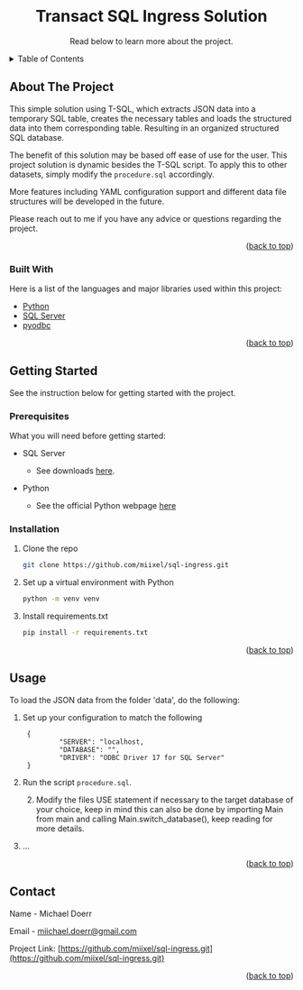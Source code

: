 <div id="top"></div>
<!--
*** Thanks for checking out the Best-README-Template. If you have a suggestion
*** that would make this better, please fork the repo and create a pull request
*** or simply open an issue with the tag "enhancement".
*** Don't forget to give the project a star!
*** Thanks again! Now go create something AMAZING! :D
-->







<!-- PROJECT LOGO -->
<br />
<div align="center">
  <h1 align="center">Transact SQL Ingress Solution</h1>

  <p align="center">
    Read below to learn more about the project.
  </p>
</div>



<!-- TABLE OF CONTENTS -->
<details>
  <summary>Table of Contents</summary>
  <ol>
    <li>
      <a href="#about-the-project">About The Project</a>
      <ul>
        <li><a href="#built-with">Built With</a></li>
      </ul>
    </li>
    <li>
      <a href="#getting-started">Getting Started</a>
      <ul>
        <li><a href="#prerequisites">Prerequisites</a></li>
        <li><a href="#installation">Installation</a></li>
      </ul>
    </li>
    <li><a href="#usage">Usage</a></li>
    <li><a href="#roadmap">Roadmap</a></li>
    <li><a href="#contributing">Contributing</a></li>
    <li><a href="#license">License</a></li>
    <li><a href="#contact">Contact</a></li>
    <li><a href="#acknowledgments">Acknowledgments</a></li>
  </ol>
</details>



<!-- ABOUT THE PROJECT -->
## About The Project

This simple solution using T-SQL, which extracts JSON data into a temporary SQL table, creates the necessary tables and loads the structured data into them corresponding table. Resulting in an organized structured SQL database.

The benefit of this solution may be based off ease of use for the user. This project solution is dynamic besides the T-SQL script. To apply this to other datasets, simply modify the `procedure.sql` accordingly.

More features including YAML configuration support and different data file structures will be developed in the future.

Please reach out to me if you have any advice or questions regarding the project.

<p align="right">(<a href="#top">back to top</a>)</p>



### Built With

Here is a list of the languages and major libraries used within this project:

* [Python](https://www.python.org/)
* [SQL Server](https://www.microsoft.com/en-ca/sql-server/sql-server-downloads)
* [pyodbc](https://pypi.org/project/pyodbc/)

<p align="right">(<a href="#top">back to top</a>)</p>



<!-- GETTING STARTED -->
## Getting Started

See the instruction below for getting started with the project.

### Prerequisites

What you will need before getting started:

* SQL Server

     * See downloads [here](https://www.microsoft.com/en-ca/sql-server/sql-server-downloads).

* Python

     * See the official Python webpage [here](https://www.python.org/)

### Installation

1. Clone the repo
   ```sh
   git clone https://github.com/miixel/sql-ingress.git
   ```
2. Set up a virtual environment with Python
   ```sh
   python -m venv venv
   ```
3. Install requirements.txt
   ```sh
   pip install -r requirements.txt
   ```

<p align="right">(<a href="#top">back to top</a>)</p>



<!-- USAGE EXAMPLES -->
## Usage

To load the JSON data from the folder 'data', do the following:

1. Set up your configuration to match the following

        {
                "SERVER": "localhost,
                "DATABASE": "",
                "DRIVER": "ODBC Driver 17 for SQL Server"
        }

2. Run the script `procedure.sql`.

     2. Modify the files USE statement if necessary to the target database of your choice, keep in mind this can also be done by importing Main from main and calling Main.switch_database(), keep reading for more details.

3. ...

<p align="right">(<a href="#top">back to top</a>)</p>

<!-- CONTACT -->
## Contact

Name - Michael Doerr

Email - miichael.doerr@gmail.com

Project Link: [https://github.com/miixel/sql-ingress.git](https://github.com/miixel/sql-ingress.git)

<p align="right">(<a href="#top">back to top</a>)</p>


